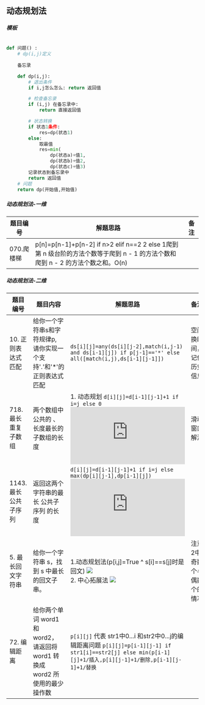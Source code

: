 <!--
 * @Description: 
 * @Autor: HTmonster
 * @Date: 2022-03-08 19:30:25
-->

## 动态规划法

##### 模板
```python

def 问题() :
    # dp(i,j)定义
    
    备忘录

    def dp(i,j):
        # 退出条件
        if i,j怎么怎么: return 返回值

        # 检查备忘录
        if (i,j) 在备忘录中: 
            return 直接返回值

        # 状态转换
        if 状态1条件:
            res=dp(状态1)
        else:
            取最值
            res=min(
                dp(状态a)+值1,   
                dp(状态b)+值2,   
                dp(状态c)+值3)   
        记录状态到备忘录中
        return 返回值
    # 问题
    return dp(开始值,开始值)
```


##### 动态规划法-一维

| 题目编号| 解题思路 | 备注 |
| ------ |-------- | ---- |
|070.爬楼梯|p[n]=p[n-1]+p[n-2] if n>2  elif n==2  2 else 1爬到第 n 级台阶的⽅法个数等于爬到 n - 1 的⽅法个数和爬到 n - 2 的⽅法个数之和。O(n)||

##### 动态规划法-二维

| 题目编号|题目内容 | 解题思路 | 备注 |
| ------ |---------|-------- | ---- |
|10. 正则表达式匹配| 给你一个字符串s和字符规律p, 请你实现一个支持'.'和'*'的正则表达式匹配| `ds[i][j]=any(ds[i][j-2],match(i,j-1) and ds[i-1][j]) if p[j-1]=='*' else all([match(i,j),ds[i-1][j-1]])` |空间换时间，记住历史信息|
|718.最长重复子数组|两个数组中 公共的 、长度最长的子数组的长度|1. 动态规划 `d[i][j]=d[i-1][j-1]+1 if i=j else 0` ![](http://latex.codecogs.com/gif.latex?O(M*N)\,O(M*N))|滑动窗口解法|
|1143.最长公共子序列|返回这两个字符串的最长 公共子序列 的长度|`d[i][j]=d[i-1][j-1]+1 if i=j else max(dp[i][j-1],dp[i-1][j])` ![](http://latex.codecogs.com/gif.latex?O(M*N)\,O(M*N))||
|5. 最长回文字符串| 给你一个字符串 s，找到 s 中最长的回文子串。|1.动态规划法(p[i,j]=True ^ s[i]==s[j]时是回文) ![](http://latex.codecogs.com/gif.latex?O(n^2)\,O(n^2)) <br> 2. 中心拓展法 ![](http://latex.codecogs.com/gif.latex?O(n^2)\,O(1)) |注意2中奇数个与偶数个的情况|
|72. 编辑距离|给你两个单词 word1 和 word2， 请返回将 word1 转换成 word2 所使用的最少操作数| `p[i][j]` 代表 str1中0...i 和str2中0...j的编辑距离问题 `p[i][j]=p[i-1][j-1] if str1[i]==str2[j] else min(p[i-1][j]+1/插入,p[i][j-1]+1/删除,p[i-1][j-1]+1/替换`|| 